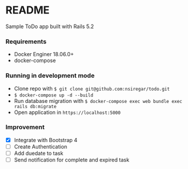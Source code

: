 # README

Sample ToDo app built with Rails 5.2

### Requirements
- Docker Enginer 18.06.0+
- docker-compose

### Running in development mode
- Clone repo with `$ git clone git@github.com:nsiregar/todo.git`
- `$ docker-compose up -d --build`
- Run database migration with `$ docker-compose exec web bundle exec rails db:migrate`
- Open application in `https://localhost:5000`

### Improvement
- [x] Integrate with Bootstrap 4
- [ ] Create Authentication
- [ ] Add duedate to task
- [ ] Send notification for complete and expired task
